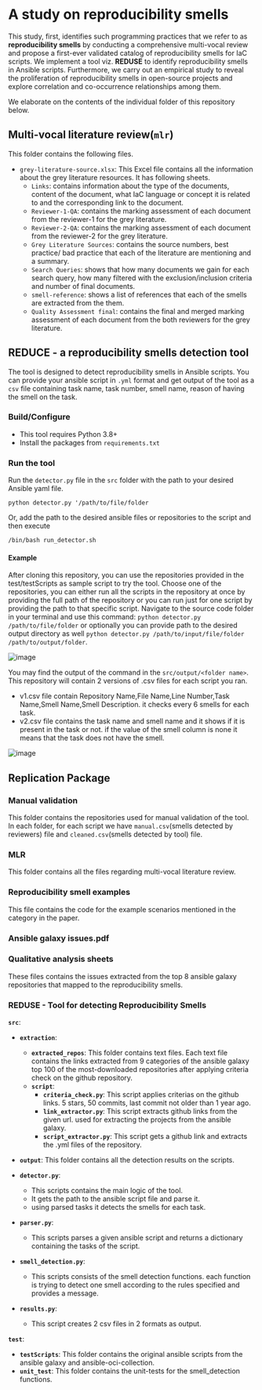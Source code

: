# A study on reproducibility smells
This study, first, identifies such programming practices
that we refer to as **reproducibility smells** by conducting a comprehensive multi-vocal review and propose a first-ever validated catalog of reproducibility smells for IaC scripts. We implement a
tool viz. **REDUSE** to identify reproducibility smells in Ansible scripts. Furthermore, we carry out an empirical
study to reveal the proliferation of reproducibility smells in open-source projects and explore correlation and
co-occurrence relationships among them.


We elaborate on the contents of the individual folder of this repository below.

## Multi-vocal literature review(`mlr`)

This folder contains the following files.

- `grey-literature-source.xlsx`: This Excel file contains all the information about the grey literature resources. It has following sheets.
  - `Links`: contains information about the type of the documents, content of the document, what IaC language or concept it is related to and the corresponding link to the document.
  - `Reviewer-1-QA`: contains the marking assessment of each document from the reviewer-1 for the grey literature.
  - `Reviewer-2-QA`: contains the marking assessment of each document from the reviewer-2 for the grey literature.
  - `Grey Literature Sources`: contains the source numbers, best practice/ bad practice that each of the literature are mentioning and a summary.
  - `Search Queries`: shows that how many documents we gain for each search query, how many filtered with the exclusion/inclusion criteria and number of final documents. 
  - `smell-reference`: shows a list of references that each of the smells are extracted from the them. 
  - `Quality Assessment final`: contains the final and merged marking assessment of each document from the both reviewers for the grey literature.



## REDUCE - a reproducibility smells detection tool
The tool is designed to detect reproducibility smells in Ansible scripts.
You can provide your ansible script in `.yml` format and get output of the tool as a `csv` file containing task name, task number, smell name, reason of having the smell on  the task.

### Build/Configure
- This tool requires Python 3.8+
- Install the packages from `requirements.txt`

### Run the tool
Run the `detector.py` file in the `src` folder with the path to your desired Ansible yaml file.
```shell
python detector.py '/path/to/file/folder
```
Or, add the path to the desired ansible files or repositories to the script and then execute
```shell
/bin/bash run_detector.sh
```

#### Example
After cloning this repository, you can use the repositories provided in the test/testScripts as sample script to try the tool. Choose one of the repositories, you can either run all the scripts in the repository at once by providing the full path of the repository or you can run just for one script by providing the path to that specific script. Navigate to the source code folder in your terminal and use this command: `python detector.py /path/to/file/folder` or optionally you can provide path to the desired output directory as well `python detector.py /path/to/input/file/folder /path/to/output/folder`.

![image](https://github.com/SMART-Dal/Ansible-Reproducibility/assets/36522329/6ac58f18-4817-4d21-a574-32a19e3337d5)

You may find the output of the command in the `src/output/<folder name>`. This repository will contain 2 versions of .csv files for each script you ran.
- v1.csv file contain Repository Name,File Name,Line Number,Task Name,Smell Name,Smell Description. it checks every 6 smells for each task.
- v2.csv file contains the task name and smell name and it shows if it is present in the task or not. if the value of the smell column is none it means that the task does not have the smell.

![image](https://github.com/SMART-Dal/Ansible-Reproducibility/assets/36522329/23ee2a9c-0ff7-497f-8e9d-8e8497fe6a47)

## Replication Package
### Manual validation
This folder contains the repositories used for manual validation of the tool. In each folder, for each script we have `manual.csv`(smells detected by reviewers) file and `cleaned.csv`(smells detected by tool) file.

### MLR
This folder contains all the files regarding multi-vocal literature review.

### Reproducibility smell examples
This file contains the code for the example scenarios mentioned in the category in the paper.

### Ansible galaxy issues.pdf
### Qualitative analysis sheets
These files contains the issues extracted from the top 8 ansible galaxy repositories that mapped to the reproducibility smells.
### REDUSE - Tool for detecting Reproducibility Smells
**`src`**:
- **`extraction`**:
  - **`extracted_repos`**: 
      This folder contains text files. 
      Each text file contains the links extracted from 9 categories of the 
      ansible galaxy top 100 of the most-downloaded repositories after applying criteria check on the github repository.
  - **`script`**:
      - **`criteria_check.py`**:
        This script applies criterias on the github links. 
        5 stars, 50 commits, last commit not older than 1 year ago.
      - **`link_extractor.py`**:
        This script extracts github links from the given url. 
        used for extracting the projects from the ansible galaxy.
      - **`script_extractor.py`**:
        This script gets a github link and extracts the .yml files of the repository.

- **`output`**:
  This folder contains all the detection results on the scripts.

- **`detector.py`**: 
    - This scripts contains the main logic of the tool.
    - It gets the path to the ansible script file and parse it.
    - using parsed tasks it detects the smells for each task.
- **`parser.py`**: 
    - This scripts parses a given ansible script and returns a dictionary containing the tasks of the script.
- **`smell_detection.py`**: 
    - This scripts consists of the smell detection functions. 
      each function is trying to detect one smell according to the rules specified and provides a message.
- **`results.py`**:
    - This script creates 2 csv files in 2 formats as output. 
    
**`test`**:
- **`testScripts`**:
  This folder contains the original ansible scripts from the ansible galaxy and ansible-oci-collection.
- **`unit_test`**:
  This folder contains the unit-tests for the smell_detection functions.
